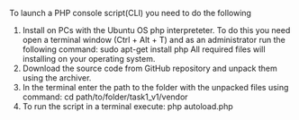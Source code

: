 To launch a PHP console script(CLI) you need to do the following
1. Install on PCs with the Ubuntu OS php interpreteter. To do this you need open a terminal window (Ctrl + Alt + T) and as an administrator run the following command: 
	sudo apt-get install php
All required files will installing on your operating system.
2. Download the source code from GitHub repository and unpack them using the archiver.
3. In the terminal enter the path to the folder with the unpacked files using command:
	cd path/to/folder/task1_v1/vendor
4. To run the script in a terminal execute:
	php autoload.php

